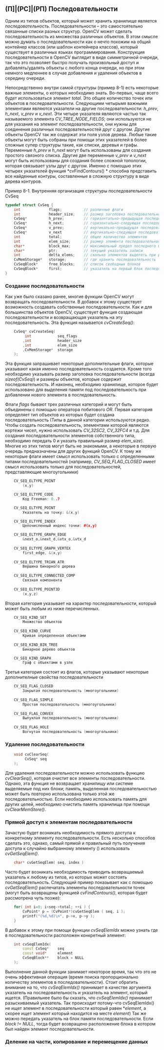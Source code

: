 ## (П]|(РС]|(РП) Последовательности

Одним из типов объектов, который может хранить хранилище является *последовательность*. Последовательности – это самостоятельно связанные списки разных структур. OpenCV может сделать последовательность из множества различных объектов. В этом смысле можно думать о последовательности как о нечто похожим на общий контейнер классов (или шаблон контейнера классов), который существует в различных языках программирования. Конструкция последовательности в OpenCV выглядит в виде симметричной очереди, так что это позволяет быстро получать произвольный доступ и добавлять/удалять объекты с любого конца очереди, но при этом немного медленнее в случае добавления и удаления объектов в середину очереди. 

Непосредственно внутри самой структуры (пример 8-1) есть некоторые важные элементы, о которых необходимо знать. Во-первых, чаще всего будет использоваться элемент *total*. Это общее количество точек или объектов в последовательности. Следующими четырьмя важными элементами являются указатели на другие последовательности: *h_prev*, *h_next*, *v_prev* и *v_next*. Эти четыре указателя являются частью так называемого элемента *CV_TREE_NODE_FIELDS*; они используются не для указания на элемент последовательности, они нужны для соединения различных последовательностей друг с другом. Другие объекты OpenCV так же содержат эти поля узлов дерева. Любые такие объекты могут быть собраны при помощи этих указателей в более сложные супер структуры такие, как списки, деревья и графы. Переменные *h_prev* и *h_next* могут быть использованы для создания простого связного списка. Другие две переменные *v_prev* и *v_next* могут быть использованы для создания более сложной топологии, которая связывает узлы друг с другом. Именно с помощью этих четырех указателей функция *cvFindContours() * способна представить все найденные контуры, составленные в сложную структуру в виде дерева контуров.

Пример 8-1. Внутренняя организация структуры последовательности CvSeq

```cpp
typedef struct CvSeq {
	int 			flags; 			// различные флаги
	int 			header_size; 	// размер заголовка последовательности
	CvSeq* 			h_prev; 		// горизонтально-предыдущая последовательность
	CvSeq* 			h_next; 		// горизонтально-следующая последовательность
	CvSeq* 			v_prev; 		// вертикально-предыдущая последовательность
	CvSeq* 			v_next 			// вертикально-следующая последовательность
	int 			total; 			// общее количество элементов
	int 			elem_size; 		// размер элемента последовательности в байтах
	char* 			block_max; 		// максимальный предел последнего блока
	char* 			ptr; 			// текущий указатель записи
	int 			delta_elems; 	// сколько элементов выделять при росте последовательности
	CvMemStorage* 	storage; 		// где хранить последовательность
	CvSeqBlock* 	free_blocks; 	// список свободных блоков
	CvSeqBlock* 	first; 			// указатель на первый блок последовательности
}
```

### Создание последовательности

Как уже было сказано ранее, многие функции OpenCV могут возвращать последовательности. В добавок к этому существует возможность создавать собственные последовательности. Как и для большинства объектов OpenCV, существует функция создающая последовательности и возвращающая указатель на эту последовательность. Эта функция называется *cvCreateSeq()*:

```cpp
	CvSeq* cvCreateSeq(
		 int 			seq_flags
		,int 			header_size
		,int 			elem_size
		,CvMemStorage* 	storage
	);
```

Эта функция запрашивает некоторые дополнительные флаги, которые указывают какая именно последовательность создается. Кроме того необходимо указывать размер заголовка последовательности (всегда *sizeof(CvSeq)*) и размеры объектов, которые содержит последовательность. И наконец, необходимо хранилище, которое будет использовано для выделения памяти под последовательность при добавлении нового элемента в последовательность.

Флаги *flags* бывают трех различных категорий и могут быть объединены с помощью оператора побитового *OR*. Первая категория определяет тип объектов из которых будет создана последовательность (Типы в данной категории используются редко. Чтобы создать последовательность, элементами которой являются кортежи чисел, нужно использовать *CV_32SC2*, *CV_32FC4* и т.д. Для создания последовательности элементов собственного типа, необходимо передать 0 и указать правильный размер *elem_size*). Многие из этих типов могут быть не знакомыми, а некоторые в первую очередь предназначены для других функций OpenCV. К тому же некоторые флаги имеет смысл использовать только с определенными типами последовательностей (например, *CV_SEQ_FLAG_CLOSED* имеет смысл использовать только для последовательностей, представляющие многоугольники)

```cpp
	CV_SEQ_ELTYPE_POINT
		(x,y)

	CV_SEQ_ELTYPE_CODE
		Код Freeman: 0..7

	CV_SEQ_ELTYPE_POINT
		Указатель на точку: &(x,y)

	CV_SEQ_ELTYPE_INDEX
		Целочисленный индекс точки: #(x,y)

	CV_SEQ_ELTYPE_GRAPH_EDGE
		&next_o,&next_d,&vtx_o,&vtx_d
	
	CV_SEQ_ELTYPE_GRAPH_VERTEX
		first_edge, &(x,y)
	
	CV_SEQ_ELTYPE_TRIAN_ATR
		Вершина бинарного дерева
	
	CV_SEQ_ELTYPE_CONNECTED_COMP
		Связная компонента
	
	CV_SEQ_ELTYPE_POINT3D
		(x,y,z)
```

Вторая категория указывает на характер последовательности, который может быть любым из ниже перечисленных.

```cpp
	CV_SEQ_KIND_SET
		Множество объектов
	
	CV_SEQ_KIND_CURVE
		Кривая определенная объектами
	
	CV_SEQ_KIND_BIN_TREE
		Бинарное дерево объектов

	CV_SEQ_KIND_GRAPH
		Граф с объектами в узле
```

Третья категория состоит из флагов, которые указывают некоторые дополнителные свойства последовательности

```cpp
	CV_SEQ_FLAG_CLOSED
		Закрытая последовательность (многоугольники)
	
	CV_SEQ_FLAG_SIMPLE
		Простая последовательность (многоугольники)
	
	CV_SEQ_FLAG_CONVEX
		Выпуклая последовательность (многоугольники)
	
	CV_SEQ_FLAG_HOLE
		Вогнутая последовательность (многоугольники)
```

### Удаление последовательности

```cpp
	void cvClearSeq(
		 CvSeq* seq
	);
```

Для удаления последовательности можно использовать функцию *cvClearSeq()*, которая очистит все элементы последовательности. Однако, эта функция не возвращает хранилищу или системе выделяемые под них блоки; память, выделенная последовательностью может быть повторно использована только этой же последовательностью. Если необходимо использовать память для других целей, необходимо очистить память хранилища при помощи *cvClearMemStore()*.

### Прямой доступ к элементам последовательности

Зачастую будет возникать необходимость прямого доступа к конкретному элементу последовательности. Есть несколько способов сделать это, однако, самый прямой и правильный путь получения доступа к случайно выбранному элементу () использовать *cvGetSeqElem()*.

```cpp
	char* cvGetSeqElem( seq, index )
```

Часто будет возникать необходимость приводить возвращаемый указатель к любому из типов, из которых может состоять последовательность. Следующий пример показывает как с помощью *cvGetSeqElem()* распечатать элементы последовательности точек (могут быть возвращены функцией *cvFindContours()*, которая будет рассмотрена чуть позже): 

```cpp
	for( int i=0; i<seq->total; ++i ) {
		CvPoint* p = (CvPoint*)cvGetSeqElem ( seq, i );
		printf("(%d,%d)\n", p->x, p->y );
	}
```

В добавок к этому при помощи функции *cvSeqElemIdx* можно узнать где в последовательности расположен конкретный элемент:

```cpp
	int cvSeqElemIdx(
		const CvSeq* 	seq
		const void* 	element
		CvSeqBlock** 	block = NULL
	);
```

Выполнение данной функции занимает некоторое время, так что это не очень эффективная операция (время поиска пропорционально количеству элементов в последовательности). Стоит обратить внимание на то, что *cvSeqElemIdx()* принимает в качестве аргумента указатель на последовательность и указатель на элемент, который ищется. (Правильнее было бы сказать, что *cvSeqElemIdx()* принимает разыскиваемый указатель. Так происходит потому-что cvSeqElemIdx() не ищет элемент в последовательности который равен **element*, а скорее ищет элемент который находится на месте *element*) Так же можно передать указатель на блок памяти последовательности. Если *block != NULL*, тогда будет возвращено расположение блока в котором был найден элемент последовательности. 

### Деление на части, копирование и перемещение данных